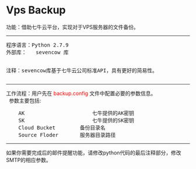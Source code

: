 # Vps Backup
功能：借助七牛云平台，实现对于VPS服务器的文件备份。
<hr />
<pre>
程序语言：Python 2.7.9 
外部库：   sevencow 库 

注释：sevencow库基于七牛云公司标准API，具有更好的简易性。
</pre>
<hr />
工作流程：用户先在&nbsp;<font color="red">backup.config</font>&nbsp;文件中配置必要的参数信息。<br />
&nbsp;&nbsp;参数主要包括:<br />
<pre>
    AK                      七牛提供的AK密钥
    SK                      七牛提供的SK密钥
    Cloud Bucket        备份目录名
    Source Floder       服务器目录路径
</pre>
<hr />

如果你需要完成后的邮件提醒功能，请修改python代码的最后注释部分，修改SMTP的相应参数。